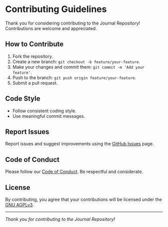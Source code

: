 # Contributing Guidelines

Thank you for considering contributing to the Journal Repository! Contributions are welcome and appreciated.

## How to Contribute
1. Fork the repository.
2. Create a new branch: `git checkout -b feature/your-feature`.
3. Make your changes and commit them: `git commit -m 'Add your feature'`.
4. Push to the branch: `git push origin feature/your-feature`.
5. Submit a pull request.

## Code Style
- Follow consistent coding style.
- Use meaningful commit messages.

## Report Issues
Report issues and suggest improvements using the [GitHub Issues](https://github.com/AlzyWelzy/Journal-Repository/issues) page.

## Code of Conduct
Please follow our [Code of Conduct](CODE_OF_CONDUCT.md). Be respectful and considerate.

## License
By contributing, you agree that your contributions will be licensed under the [GNU AGPLv3](https://www.gnu.org/licenses/agpl-3.0.html).

---

*Thank you for contributing to the Journal Repository!*


